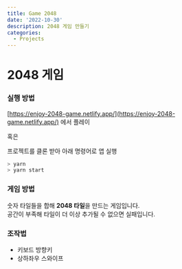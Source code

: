 ```yaml
---
title: Game 2048
date: '2022-10-30'
description: 2048 게임 만들기
categories:
  - Projects
---
```


# 2048 게임

### 실행 방법

[https://enjoy-2048-game.netlify.app/](https://enjoy-2048-game.netlify.app/) 에서 플레이

혹은

프로젝트를 클론 받아 아래 명령어로 앱 실행

```bash
> yarn
> yarn start
```

### 게임 방법

숫자 타일들을 합해 **2048 타일**을 만드는 게임입니다. <br />
공간이 부족해 타일이 더 이상 추가될 수 없으면 실패입니다.

### 조작법

- 키보드 방향키
- 상하좌우 스와이프
